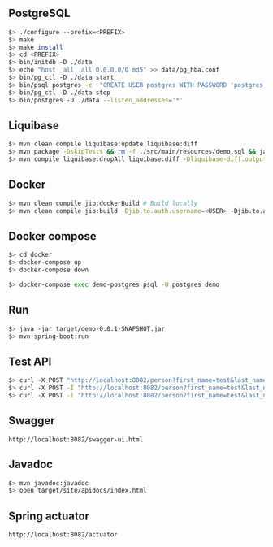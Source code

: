 ## PostgreSQL

``` bash
$> ./configure --prefix=<PREFIX>
$> make
$> make install
$> cd <PREFIX>
$> bin/initdb -D ./data
$> echo "host  all  all 0.0.0.0/0 md5" >> data/pg_hba.conf
$> bin/pg_ctl -D ./data start
$> bin/psql postgres -c  "CREATE USER postgres WITH PASSWORD 'postgres' SUPERUSER;"
$> bin/pg_ctl -D ./data stop
$> bin/postgres -D ./data --listen_addresses='*'
```

## Liquibase

``` bash
$> mvn clean compile liquibase:update liquibase:diff 
$> mvn package -DskipTests && rm -f ./src/main/resources/demo.sql && java -jar target/demo-0.0.1-SNAPSHOT.jar --spring.jpa.properties.javax.persistence.schema-generation.scripts.action=create
$> mvn compile liquibase:dropAll liquibase:diff -Dliquibase-diff.outputFile=out.postgresql.sql
```

## Docker

``` bash
$> mvn clean compile jib:dockerBuild # Build locally
$> mvn clean compile jib:build -Djib.to.auth.username=<USER> -Djib.to.auth.password=<PASSWORD> # Build and publish
```

## Docker compose

``` bash
$> cd docker
$> docker-compose up
$> docker-compose down
```

```bash 
$> docker-compose exec demo-postgres psql -U postgres demo
```

## Run

``` bash
$> java -jar target/demo-0.0.1-SNAPSHOT.jar
$> mvn spring-boot:run
```

## Test API

``` bash
$> curl -X POST "http://localhost:8082/person?first_name=test&last_name=tutu"
$> curl -X POST -I "http://localhost:8082/person?first_name=test&last_name=tutu"
$> curl -X POST -i "http://localhost:8082/person?first_name=test&last_name=tutu"
```

## Swagger

```
http://localhost:8082/swagger-ui.html
```

## Javadoc

``` bash
$> mvn javadoc:javadoc
$> open target/site/apidocs/index.html
```

## Spring actuator

``` bash
http://localhost:8082/actuator
```